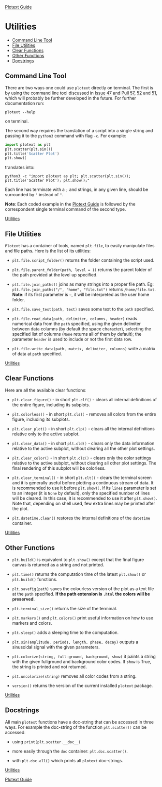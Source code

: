 [Plotext Guide](https://github.com/piccolomo/plotext#guide)


# Utilities
- [Command Line Tool](https://github.com/piccolomo/plotext/blob/master/readme/utilities.md#command-line-tool)
- [File Utilities](https://github.com/piccolomo/plotext/blob/master/readme/utilities.md#file-utilities)
- [Clear Functions](https://github.com/piccolomo/plotext/blob/master/readme/utilities.md#clear-functions)
- [Other Functions](https://github.com/piccolomo/plotext/blob/master/readme/utilities.md#other-functions)
- [Docstrings](https://github.com/piccolomo/plotext/blob/master/readme/utilities.md#docstrings)


## Command Line Tool

There are two ways one could use `plotext` directly on terminal. The first is by using the command line tool discussed in [Issue 47](https://github.com/piccolomo/plotext/issues/47) and [Pull 57](https://github.com/piccolomo/plotext/pull/57), [52](https://github.com/piccolomo/plotext/pull/52) and [51](https://github.com/piccolomo/plotext/pull/51), which will probably be further developed in the future. For further documentation run:
```
plotext --help
```
on terminal. 

The second way requires the translation of a script into a single string and passing it to the `python3` command with flag `-c`.
For example:
```python
import plotext as plt
plt.scatter(plt.sin())
plt.title('Scatter Plot')
plt.show()
```
translates into:
```console
python3 -c "import plotext as plt; plt.scatter(plt.sin()); plt.title('Scatter Plot'); plt.show();"
```
Each line has terminate with a `;` and strings, in any given line, should be surrounded by `'` instead of `"`. 

**Note**: Each coded example in the [Plotext Guide](https://github.com/piccolomo/plotext#guide) is followed by the correspondent single terminal command of the second type.

[Utilities](https://github.com/piccolomo/plotext/blob/master/readme/utilities.md#utilities)


## File Utilities

`Plotext` has a container of tools, named `plt.file`, to easily manipulate files and file paths. Here is the list of its utilities:

- `plt.file.script_folder()` returns the folder containing the script used.

- `plt.file.parent_folder(path, level = 1)` returns the parent folder of the path provided at the level up specified.

- `plt.file.join_paths()` joins as many strings into a proper file path. Eg: `plt.file.join_paths("/", "home", "file.txt")` returns `/home/file.txt`. **Note**: if its first parameter is `~`, it will be interpreted as the user home folder.
 
- `plt.file.save_text(path, text)` saves some text to the `path` specified.

- `plt.file.read_data(path, delimiter, columns, header)` reads numerical data from the `path` specified, using the given delimiter between data columns (by default the space character), selecting the specified list of columns (`None` returns all of them by default); the parameter `header` is used to include or not the first data row.

- `plt.file.write_data(path, matrix, delimiter, columns)` write a matrix of data at `path` specified.

[Utilities](https://github.com/piccolomo/plotext/blob/master/readme/utilities.md#utilities)


## Clear Functions

Here are all the available clear functions:

- `plt.clear_figure()` - in short `plt.clf()` - clears all internal definitions of the entire figure, including its subplots.

- `plt.colorless()` - in short `plt.cls()` - removes all colors from the entire figure, including its subplots.

- `plt.clear_plot()` - in short `plt.clp()` - clears all the internal definitions relative only to the active subplot. 

- `plt.clear_data()` - in short `plt.cld()` - clears only the data information relative to the active subplot, without clearing all the other plot settings.

- `plt.clear_color()` - in short `plt.clc()` - clears only the color settings relative to the active subplot, without clearing all other plot settings. The final rendering of this subplot will be colorless.

- `plt.clear_terminal()` - in short `plt.clt()` - clears the terminal screen and it is generally useful before plotting a continuous stream of data. It is recommended to use it before `plt.show()`. If its `lines` parameter is set to an integer (it is `None` by default), only the specified number of lines will be cleared. In this case, it is recommended to use it after `plt.show()`. Note that, depending on shell used, few extra lines may be printed after the plot.

- `plt.datetime.clear()` restores the internal definitions of the `datetime` container.

[Utilities](https://github.com/piccolomo/plotext/blob/master/readme/utilities.md#utilities)


## Other Functions

- `plt.build()` is equivalent to `plt.show()` except that the final figure canvas is returned as a string and not printed. 

- `plt.time()` returns the computation time of the latest `plt.show()` or `plt.build()` functions. 

- `plt.savefig(path)` saves the colourless version of the plot as a text file at the `path` specified. **If the path extension is `.html` the colors will be preserved.**

- `plt.terminal_size()` returns the size of the terminal.

- `plt.markers()` and `plt.colors()` print useful information on how to use markers and colors.

- `plt.sleep()` adds a sleeping time to the computation.

- `plt.sin(amplitude, periods, length, phase, decay)` outputs a sinusoidal signal with the given parameters.

- `plt.colorize(string, full-ground, background, show)` it paints a string with the given fullground and background color codes. If `show` is True, the string is printed and not returned.

- `plt.uncolorize(string)` removes all color codes from a string.

- `version()` returns the version of the current installed `plotext` package.

[Utilities](https://github.com/piccolomo/plotext/blob/master/readme/utilities.md#utilities)


## Docstrings

All main `plotext` functions have a doc-string that can be accessed in three ways. For example the doc-string of the function `plt.scatter()` can be accessed:

- using `print(plt.scatter.__doc__)`

- more easily through the `doc` container: `plt.doc.scatter()`.

- with `plt.doc.all()` which prints all `plotext` doc-strings.

[Utilities](https://github.com/piccolomo/plotext/blob/master/readme/utilities.md#utilities)

[Plotext Guide](https://github.com/piccolomo/plotext#guide)
